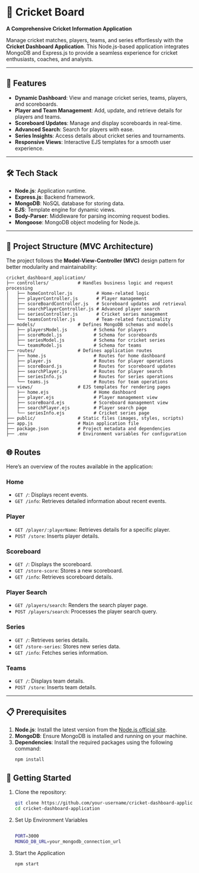 # 🏏 Cricket Board 
**A Comprehensive Cricket Information Application**  

Manage cricket matches, players, teams, and series effortlessly with the **Cricket Dashboard Application**. This Node.js-based application integrates MongoDB and Express.js to provide a seamless experience for cricket enthusiasts, coaches, and analysts.  

---

## 🚀 Features  
- **Dynamic Dashboard**: View and manage cricket series, teams, players, and scoreboards.  
- **Player and Team Management**: Add, update, and retrieve details for players and teams.  
- **Scoreboard Updates**: Manage and display scoreboards in real-time.  
- **Advanced Search**: Search for players with ease.  
- **Series Insights**: Access details about cricket series and tournaments.  
- **Responsive Views**: Interactive EJS templates for a smooth user experience.  

---

## 🛠️ Tech Stack  
- **Node.js**: Application runtime.  
- **Express.js**: Backend framework.  
- **MongoDB**: NoSQL database for storing data.  
- **EJS**: Template engine for dynamic views.  
- **Body-Parser**: Middleware for parsing incoming request bodies.  
- **Mongoose**: MongoDB object modeling for Node.js.  

---

## 📂 Project Structure (MVC Architecture)  
The project follows the **Model-View-Controller (MVC)** design pattern for better modularity and maintainability:  
```plaintext
cricket_dashboard_application/
├── controllers/           # Handles business logic and request processing  
│   ├── homeController.js         # Home-related logic  
│   ├── playerController.js       # Player management  
│   ├── scoreBoardController.js   # Scoreboard updates and retrieval  
│   ├── searchPlayerController.js # Advanced player search  
│   ├── seriesController.js       # Cricket series management  
│   └── teamsController.js        # Team-related functionality  
├── models/                # Defines MongoDB schemas and models  
│   ├── playersModel.js          # Schema for players  
│   ├── scoreModel.js            # Schema for scoreboards  
│   ├── seriesModel.js           # Schema for cricket series  
│   └── teamsModel.js            # Schema for teams  
├── routes/                # Defines application routes  
│   ├── home.js                  # Routes for home dashboard  
│   ├── player.js                # Routes for player operations  
│   ├── scoreBoard.js            # Routes for scoreboard updates  
│   ├── searchPlayer.js          # Routes for player search  
│   ├── seriesInfo.js            # Routes for series operations  
│   └── teams.js                 # Routes for team operations  
├── views/                 # EJS templates for rendering pages  
│   ├── home.ejs                 # Home dashboard  
│   ├── player.ejs               # Player management view  
│   ├── scoreBoard.ejs           # Scoreboard management view  
│   ├── searchPlayer.ejs         # Player search page  
│   └── seriesInfo.ejs           # Cricket series page  
├── public/                # Static files (images, styles, scripts)  
├── app.js                 # Main application file  
├── package.json           # Project metadata and dependencies  
├── .env                   # Environment variables for configuration  
```

## 🌐 Routes  
Here’s an overview of the routes available in the application:  

### Home  
- `GET /`: Displays recent events.  
- `GET /info`: Retrieves detailed information about recent events.  

### Player  
- `GET /player/:playerName`: Retrieves details for a specific player.  
- `POST /store`: Inserts player details.  

### Scoreboard  
- `GET /`: Displays the scoreboard.  
- `GET /store-score`: Stores a new scoreboard.  
- `GET /info`: Retrieves scoreboard details.  

### Player Search  
- `GET /players/search`: Renders the search player page.  
- `POST /players/search`: Processes the player search query.  

### Series  
- `GET /`: Retrieves series details.  
- `GET /store-series`: Stores new series data.  
- `GET /info`: Fetches series information.  

### Teams  
- `GET /`: Displays team details.  
- `POST /store`: Inserts team details.  

---

## 📋 Prerequisites  
1. **Node.js**: Install the latest version from the [Node.js official site](https://nodejs.org/).  
2. **MongoDB**: Ensure MongoDB is installed and running on your machine.  
3. **Dependencies**: Install the required packages using the following command:  
   ```bash
   npm install
   
## 🌟 Getting Started  
1. Clone the repository:  
   ```bash
   git clone https://github.com/your-username/cricket-dashboard-application.git
   cd cricket-dashboard-application
2. Set Up Environment Variables
   ```bash

   PORT=3000
   MONGO_DB_URL=your_mongodb_connection_url

3. Start the Application
   ```bash
   npm start
